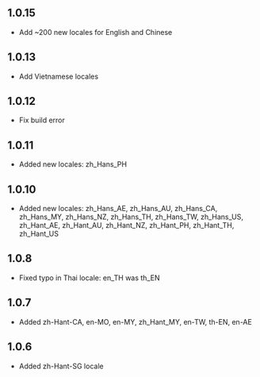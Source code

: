 ## 1.0.15 ##

- Add ~200 new locales for English and Chinese

## 1.0.13 ##

- Add Vietnamese locales

## 1.0.12 ##

- Fix build error

## 1.0.11 ##

- Added new locales: zh_Hans_PH

## 1.0.10 ##

- Added new locales: zh_Hans_AE, zh_Hans_AU, zh_Hans_CA, zh_Hans_MY, zh_Hans_NZ,
zh_Hans_TH, zh_Hans_TW, zh_Hans_US, zh_Hant_AE, zh_Hant_AU, zh_Hant_NZ, zh_Hant_PH,
zh_Hant_TH, zh_Hant_US

## 1.0.8 ##

- Fixed typo in Thai locale: en_TH was th_EN

## 1.0.7 ##

- Added zh-Hant-CA, en-MO, en-MY, zh_Hant_MY, en-TW, th-EN, en-AE

## 1.0.6 ##

- Added zh-Hant-SG locale